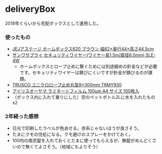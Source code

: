 # deliveryBox

2019年ぐらいから宅配ボックスとして運用した。

### 使ったもの

- [JEJアステージ ホームボックス620 ブラウン 幅62×奥行44×高さ44.5cm](https://amzn.to/3qtCoFM)
- [サンワサプライ セキュリティワイヤー(ワイヤー長1.5m/直径6.0mm) SLE-4W](https://amzn.to/35WUmam)
  - ホームボックスとロープ止めに繋ぐためには別途細めの針金などが必要です。セキュリティワイヤーは錆びにくいですが針金が錆びるのが課題。
- [TRUSCO ユニクロロープ止め丸型9×300mm TRMY930](https://amzn.to/3qz5bJk)
- [アイリスオーヤマ ラミネートフィルム 100μm A4 サイズ 100枚入](https://amzn.to/2T477gB)
- （ボックス内に入れて重りにした）空のペットボトル2Lに水を入れたもの x2

### 2年経った感想

- 日光で印刷したラベルが色あせる。赤系じゃないほうが良さそう。
- たまにクモの住処になる。クモ避けのスプレーをかけておく。
- 100均の南京錠を入れておくとたまに使ってもらえるが、解錠がめんどくさいので無くてよさそう。（地域にもよりそう）
